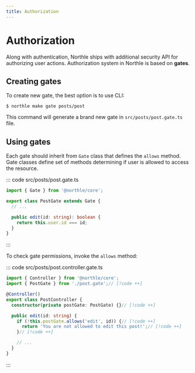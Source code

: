 ```yaml
---
title: Authorization
---
```


# Authorization

Along with authentication, Northle ships with additional security API for authorizing user actions. Authorization system in Northle is based on **gates**.

## Creating gates

To create new gate, the best option is to use CLI:

```shell
$ northle make gate posts/post
```

This command will generate a brand new gate in `src/posts/post.gate.ts` file.

## Using gates

Each gate should inherit from `Gate` class that defines the `allows` method. Gate classes define set of methods determining if user is allowed to access the resource.

::: code src/posts/post.gate.ts
```ts
import { Gate } from '@northle/core';

export class PostGate extends Gate {
  // ...

  public edit(id: string): boolean {
    return this.user.id === id;
  }
}
```
:::

To check gate permissions, invoke the `allows` method:

::: code src/posts/post.controller.gate.ts
```ts
import { Controller } from '@northle/core';
import { PostGate } from './post.gate';// [!code ++]

@Controller()
export class PostController {
  constructor(private postGate: PostGate) {}// [!code ++]

  public edit(id: string) {
    if (!this.postGate.allows('edit', id)) {// [!code ++]
      return 'You are not allowed to edit this post!';// [!code ++]
    }// [!code ++]

    // ...
  }
}
```
:::
